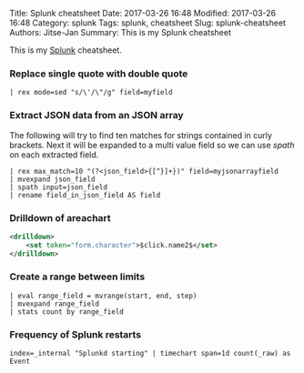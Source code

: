 Title: Splunk cheatsheet
Date: 2017-03-26 16:48
Modified: 2017-03-26 16:48
Category: splunk
Tags: splunk, cheatsheet
Slug: splunk-cheatsheet
Authors: Jitse-Jan
Summary: This is my Splunk cheatsheet

This is my [Splunk](https://www.splunk.com/) cheatsheet.

### Replace single quote with double quote
```
| rex mode=sed "s/\'/\"/g" field=myfield
```
### Extract JSON data from an JSON array
The following will try to find ten matches for strings contained in curly brackets. Next it will be expanded to a multi value field so we can use _spath_ on each extracted field.
```
| rex max_match=10 "(?<json_field>{[^}]+})" field=myjsonarrayfield
| mvexpand json_field
| spath input=json_field 
| rename field_in_json_field AS field
```

### Drilldown of areachart
``` xml
<drilldown>
    <set token="form.character">$click.name2$</set>
</drilldown>
```

### Create a range between limits
``` 
| eval range_field = mvrange(start, end, step) 
| mvexpand range_field 
| stats count by range_field
```

### Frequency of Splunk restarts
```
index=_internal "Splunkd starting" | timechart span=1d count(_raw) as Event
```
